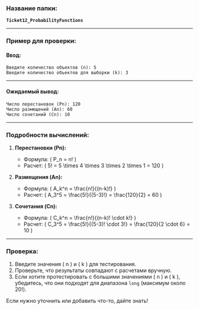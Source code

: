 ### Название папки:
**`Ticket12_ProbabilityFunctions`**

---

### Пример для проверки:

#### **Ввод:**
```
Введите количество объектов (n): 5
Введите количество объектов для выборки (k): 3
```

---

#### **Ожидаемый вывод:**
```
Число перестановок (Pn): 120
Число размещений (An): 60
Число сочетаний (Cn): 10
```

---

### Подробности вычислений:

1. **Перестановки (Pn):**
    - Формула: \( P_n = n! \)
    - Расчет: \( 5! = 5 \times 4 \times 3 \times 2 \times 1 = 120 \)

2. **Размещения (An):**
    - Формула: \( A_k^n = \frac{n!}{(n-k)!} \)
    - Расчет: \( A_3^5 = \frac{5!}{(5-3)!} = \frac{120}{2} = 60 \)

3. **Сочетания (Cn):**
    - Формула: \( C_k^n = \frac{n!}{(n-k)! \cdot k!} \)
    - Расчет: \( C_3^5 = \frac{5!}{(5-3)! \cdot 3!} = \frac{120}{2 \cdot 6} = 10 \)

---

### Проверка:
1. Введите значения \( n \) и \( k \) для тестирования.
2. Проверьте, что результаты совпадают с расчетами вручную.
3. Если хотите протестировать с большими значениями \( n \) и \( k \), убедитесь, что они подходят для диапазона `long` (максимум около 20!).

Если нужно уточнить или добавить что-то, дайте знать!